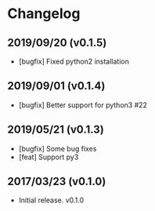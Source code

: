 Changelog
=========

## 2019/09/20 (v0.1.5)
 - [bugfix] Fixed python2 installation

## 2019/09/01 (v0.1.4)
 - [bugfix] Better support for python3 #22

## 2019/05/21 (v0.1.3)
 - [bugfix] Some bug fixes
 - [feat] Support py3


## 2017/03/23 (v0.1.0)
 - Initial release. v0.1.0
